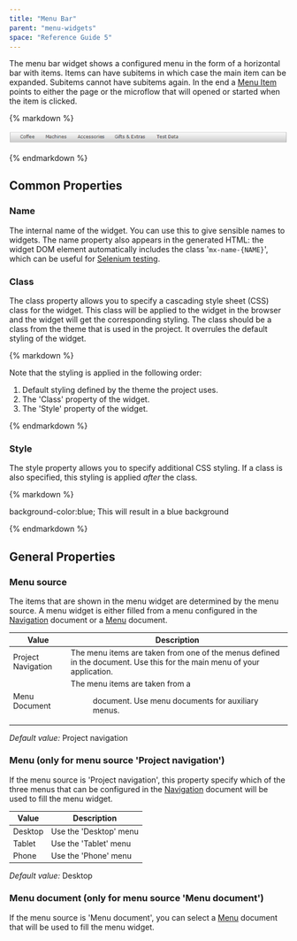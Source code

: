 ```yaml
---
title: "Menu Bar"
parent: "menu-widgets"
space: "Reference Guide 5"
---
```



The menu bar widget shows a configured menu in the form of a horizontal bar with items. Items can have subitems in which case the main item can be expanded. Subitems cannot have subitems again. In the end a [Menu Item](/refguide5/menu-item) points to either the page or the microflow that will opened or started when the item is clicked.

<div class="alert alert-info">{% markdown %}

![](attachments/4522346/4751447.png)

{% endmarkdown %}</div>

## Common Properties

### Name

The internal name of the widget. You can use this to give sensible names to widgets. The name property also appears in the generated HTML: the widget DOM element automatically includes the class '`mx-name-{NAME}`', which can be useful for [Selenium testing](/howto50/selenium-support).

### Class

The class property allows you to specify a cascading style sheet (CSS) class for the widget. This class will be applied to the widget in the browser and the widget will get the corresponding styling. The class should be a class from the theme that is used in the project. It overrules the default styling of the widget.

<div class="alert alert-warning">{% markdown %}

Note that the styling is applied in the following order:

1.  Default styling defined by the theme the project uses.
2.  The 'Class' property of the widget.
3.  The 'Style' property of the widget.

{% endmarkdown %}</div>

### Style

The style property allows you to specify additional CSS styling. If a class is also specified, this styling is applied _after_ the class.

<div class="alert alert-info">{% markdown %}

background-color:blue;
This will result in a blue background

{% endmarkdown %}</div>

## General Properties

### Menu source

The items that are shown in the menu widget are determined by the menu source. A menu widget is either filled from a menu configured in the [Navigation](/refguide5/navigation) document or a [Menu](/refguide5/menu) document.

Value              | Description
------------------ | ------------------------------------------------------------------------------------------------------------------------------------
Project Navigation | The menu items are taken from one of the menus defined in the <Navigation> document. Use this for the main menu of your application.
Menu Document      | The menu items are taken from a <Menu> document. Use menu documents for auxiliary menus.


_Default value:_ Project navigation

### Menu (only for menu source 'Project navigation')

If the menu source is 'Project navigation', this property specify which of the three menus that can be configured in the [Navigation](/refguide5/navigation) document will be used to fill the menu widget.

Value   | Description
------- | ----------------------
Desktop | Use the 'Desktop' menu
Tablet  | Use the 'Tablet' menu
Phone   | Use the 'Phone' menu


_Default value:_ Desktop

### Menu document (only for menu source 'Menu document')

If the menu source is 'Menu document', you can select a [Menu](/refguide5/menu) document that will be used to fill the menu widget.
